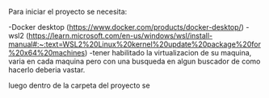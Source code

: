Para iniciar el proyecto se necesita:

-Docker desktop (https://www.docker.com/products/docker-desktop/)
-wsl2 (https://learn.microsoft.com/en-us/windows/wsl/install-manual#:~:text=WSL2%20Linux%20kernel%20update%20package%20for%20x64%20machines)
-tener habilitado la virtualizacion de su maquina, varia en cada maquina pero con una busqueda en algun buscador de como hacerlo deberia vastar.

luego dentro de la carpeta del proyecto se 